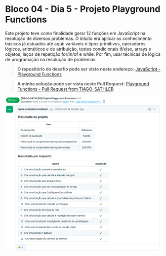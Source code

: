 # Bloco 04 - Dia 5 - Projeto Playground Functions

Este projeto teve como finalidade gerar 12 funções em JavaScript na resolução de diversos problemas. O intuito era aplicar os conhecimento básicos já estuados até aqui: variáveis e tipos primitivos, operadores lógicos, aritméticos e de atribuição, testes condicionais if/else, arrays e objetos, laços de repetição for/in/of e while. Por fim, usar técnicas de lógica de programação na resolução de problemas.

> **O repositório do desafio pode ser visto neste endereço:**
> [JavaScript - Playground Functions](https://github.com/tryber/sd-014-a-project-playground-functions)

> **A minha solução pode ser vista neste Pull Request:**
> [Playground Functions - Pull Request from TIAGO-SATHLER](https://github.com/tryber/sd-014-a-project-playground-functions/pull/13)

![Resultados](fundamentos/bloco-04-introdução-à-javascript-e-lógica-de-programação/dia-5-projeto-playground-functions/Resultados.png)
